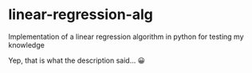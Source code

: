 # linear-regression-alg
Implementation of a linear regression algorithm in python for testing my knowledge

Yep, that is what the description said... 😀

